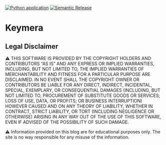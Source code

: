 [![Python application](https://github.com/crakernano/keymera/actions/workflows/python-app.yml/badge.svg)](https://github.com/crakernano/keymera/actions/workflows/python-app.yml)
[![Semantic Release](https://github.com/crakernano/keymera/actions/workflows/main.yml/badge.svg)](https://github.com/crakernano/keymera/actions/workflows/main.yml)

# Keymera

## Legal Disclaimer


:warning: THIS SOFTWARE IS PROVIDED BY THE COPYRIGHT HOLDERS AND CONTRIBUTORS “AS IS” AND ANY EXPRESS OR IMPLIED WARRANTIES, INCLUDING, BUT NOT LIMITED TO, THE IMPLIED WARRANTIES OF MERCHANTABILITY AND FITNESS FOR A PARTICULAR PURPOSE ARE DISCLAIMED. IN NO EVENT SHALL THE COPYRIGHT OWNER OR CONTRIBUTORS BE LIABLE FOR ANY DIRECT, INDIRECT, INCIDENTAL, SPECIAL, EXEMPLARY, OR CONSEQUENTIAL DAMAGES (INCLUDING, BUT NOT LIMITED TO, PROCUREMENT OF SUBSTITUTE GOODS OR SERVICES; LOSS OF USE, DATA, OR PROFITS; OR BUSINESS INTERRUPTION) HOWEVER CAUSED AND ON ANY THEORY OF LIABILITY, WHETHER IN CONTRACT, STRICT LIABILITY, OR TORT (INCLUDING NEGLIGENCE OR OTHERWISE) ARISING IN ANY WAY OUT OF THE USE OF THIS SOFTWARE, EVEN IF ADVISED OF THE POSSIBILITY OF SUCH DAMAGE.

:warning: Information provided on this blog are for educational purposes only. The site is no way responsible for any misuse of the information.
